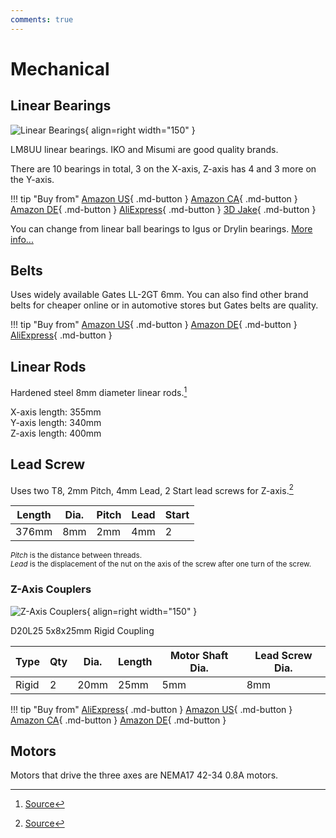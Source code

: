 ```yaml
---
comments: true
---
```

# Mechanical

## Linear Bearings

![Linear Bearings](/images/linear_bearing.webp){ align=right width="150" }

LM8UU linear bearings. IKO and Misumi are good quality brands.

There are 10 bearings in total, 3 on the X-axis, Z-axis has 4 and 3 more on the Y-axis.

!!! tip "Buy from"
    [Amazon US](https://www.amazon.com/Genuine-E3D-LM8UU-Box-M-BEARINGS-LM8UU/dp/B07CZ3QCBQ?crid=2M7HT0V0CSSMM&qid=1681166087&s=industrial&sprefix=genuine+iko+lm8uu%2Cindustrial%2C200&sr=1-1&linkCode=ll1&tag=blakadders-20&linkId=7d88b81ca56a397467d95859c1a43e9b&language=en_US&ref_=as_li_ss_tl){ .md-button }
    [Amazon CA](https://www.amazon.ca/Genuine-E3D-LM8UU-Box-M-BEARINGS-LM8UU/dp/B07CZ3QCBQ?crid=2M7HT0V0CSSMM&qid=1681166058&s=industrial&sprefix=genuine+iko+lm8uu%2Cindustrial%2C200&sr=1-1&linkCode=ll1&tag=tasmotatemp03-20&linkId=f91b135c6f701e2f6284c1c5de8ded26&language=en_CA&ref_=as_li_ss_tl){ .md-button }
    [Amazon DE](https://www.amazon.de/-/en/Linear-Bearing-Printer-RepRap-Mendel/dp/B07XYXHVZG?crid=1CQJ3T72E9HGA&qid=1681165544&sprefix=lm8uu%22+linear+bearing%2Caps%2C121&sr=8-4&linkCode=ll1&tag=blakadders-20&linkId=f0628683ed8f7cfa8f0d83b734ce73ff&language=en_GB&ref_=as_li_ss_tl){ .md-button }
    [AliExpress](https://www.aliexpress.com/item/1005002667827889.html?aff_fcid=d33c53b3544f45789091d555e694a078-1681165359598-03743-_DlPHABJ&tt=CPS_NORMAL&aff_fsk=_DlPHABJ&aff_platform=shareComponent-detail&sk=_DlPHABJ&aff_trace_key=d33c53b3544f45789091d555e694a078-1681165359598-03743-_DlPHABJ&terminal_id=3f8c776975fd455ba956809c02d71a91&afSmartRedirect=y){ .md-button }
    [3D Jake](https://www.awin1.com/cread.php?awinmid=21809&awinaffid=930253&ued=https%3A%2F%2Fwww.3djake.com%2Fe3d%2Flinear-ball-bearings-set-of-2){ .md-button }

You can change from linear ball bearings to Igus or Drylin bearings. [More info...](https://www.reddit.com/r/Sovol/comments/128hf2a/lm8uu_vs_igus_rj4jp_drylin/?utm_source=share&utm_medium=web2x&context=3) 

## Belts

Uses widely available Gates LL-2GT 6mm. You can also find other brand belts for cheaper online or in automotive stores but Gates belts are quality.

!!! tip "Buy from"
    [Amazon US](https://www.amazon.com/Zamtac-GATES-LL-2GT-Printer-synchronous-Resistant/dp/B07QCKJ78Z?crid=14EFVLN16K57N&keywords=gates%2Bll-2gt&qid=1681138326&sprefix=gatesll-2gt%2Caps%2C211&sr=8-4&th=1&linkCode=ll1&tag=blakadders-20&linkId=3564067559b551dac2ae95cd79fcfb66&language=en_US&ref_=as_li_ss_tl){ .md-button }
    [Amazon DE](https://www.amazon.de/-/en/Original-GATES-LL-GT2-Industrial-Sidewinder-Matching/dp/B0923B2BZD?crid=47661H7WHQHP&keywords=%E2%80%9Etore%E2%80%9C%2Bll-2gt&qid=1681138400&sprefix=gates%22%2Bll-2gt%2Caps%2C98&sr=8-2&th=1&linkCode=ll1&tag=blakadders-20&linkId=df64297bcab3ffdc03b1600856adcec1&language=en_GB&ref_=as_li_ss_tl){ .md-button }
    [AliExpress](https://www.aliexpress.com/item/1005003961304128.html?aff_fcid=fa6cc680e0484be39559d007159f0cff-1681138252551-01307-_DBWqMBJ&tt=CPS_NORMAL&aff_fsk=_DBWqMBJ&aff_platform=shareComponent-detail&sk=_DBWqMBJ&aff_trace_key=fa6cc680e0484be39559d007159f0cff-1681138252551-01307-_DBWqMBJ&terminal_id=3f8c776975fd455ba956809c02d71a91&afSmartRedirect=y){ .md-button }
    
## Linear Rods

Hardened steel 8mm diameter linear rods.[^1]

X-axis length: 355mm    
Y-axis length: 340mm    
Z-axis length: 400mm    

## Lead Screw

Uses two T8, 2mm Pitch, 4mm Lead, 2 Start lead screws for Z-axis.[^2]

| Length | Dia. | Pitch | Lead | Start | 
| - | - | - | - | - | 
| 376mm | 8mm | 2mm | 4mm | 2 |

<small>_Pitch_ is the distance between threads.    
_Lead_ is the displacement of the nut on the axis of the screw after one turn of the screw.</small>

### Z-Axis Couplers

![Z-Axis Couplers](/images/z-coupling.webp){ align=right width="150" }

D20L25 5x8x25mm Rigid Coupling

| Type | Qty | Dia.| Length | Motor Shaft Dia. | Lead Screw Dia. |
| - | - | - | - | - | - |
| Rigid | 2 | 20mm | 25mm | 5mm | 8mm |

!!! tip "Buy from"
    [AliExpress](https://www.aliexpress.com/item/1005001445571799.html?aff_fcid=a33bd454b85c461588baf5a20b6d064c-1681380656716-05203-_DDa94iN&tt=CPS_NORMAL&aff_fsk=_DDa94iN&aff_platform=shareComponent-detail&sk=_DDa94iN&aff_trace_key=a33bd454b85c461588baf5a20b6d064c-1681380656716-05203-_DDa94iN&terminal_id=5328bb0326ad4ecea39a5766fa327b23&afSmartRedirect=y){ .md-button }
    [Amazon US](https://www.amazon.com/Zeberoxyz-Coupling-Aluminum-Diameter-Connector/dp/B08ZJ854Z6?th=1&linkCode=ll1&tag=blakadders-20&linkId=227b83b46ee39996da8f5b91bb8354d8&language=en_US&ref_=as_li_ss_tl){ .md-button }
    [Amazon CA](https://www.amazon.ca/Zeberoxyz-Coupling-Aluminum-Diameter-Connector/dp/B08ZJ854Z6?th=1&linkCode=ll1&tag=tasmotatemp03-20&linkId=f754318c753bf5fd6c0dbd3b78d2dee5&language=en_CA&ref_=as_li_ss_tl){ .md-button }
    [Amazon DE](https://www.amazon.de/dp/B08ZJ854Z6?&linkCode=ll1&tag=blakadders-20&linkId=1499dc6be3570e64b120b6fafdc455f5&language=en_GB&ref_=as_li_ss_tl){ .md-button }

## Motors

Motors that drive the three axes are NEMA17 42-34 0.8A motors.

[^1]: [Source](https://github.com/bassamanator/everything-sovol-sv06/#linear-motion-guide-rods)
[^2]: [Source](https://forum.sovol3d.com/t/z-axis-lead-screw/1246)

